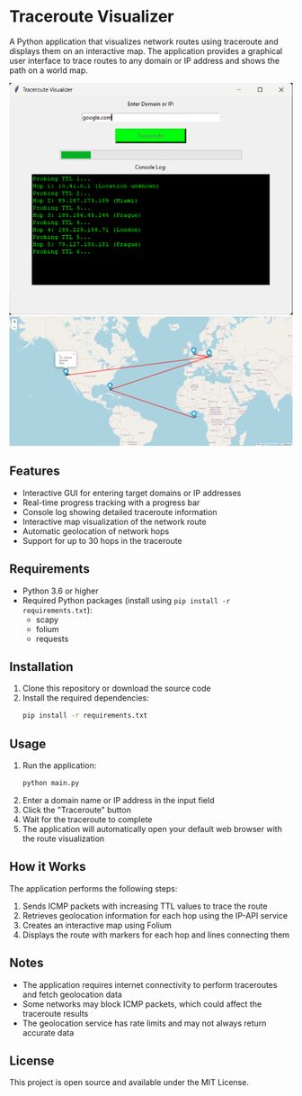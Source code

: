 # Traceroute Visualizer

A Python application that visualizes network routes using traceroute and displays them on an interactive map. The application provides a graphical user interface to trace routes to any domain or IP address and shows the path on a world map.

<img src="/screenshots/screenshot-1.png">
<img src="/screenshots/screenshot-2.png">

## Features

- Interactive GUI for entering target domains or IP addresses
- Real-time progress tracking with a progress bar
- Console log showing detailed traceroute information
- Interactive map visualization of the network route
- Automatic geolocation of network hops
- Support for up to 30 hops in the traceroute

## Requirements

- Python 3.6 or higher
- Required Python packages (install using `pip install -r requirements.txt`):
  - scapy
  - folium
  - requests

## Installation

1. Clone this repository or download the source code
2. Install the required dependencies:
   ```bash
   pip install -r requirements.txt
   ```

## Usage

1. Run the application:
   ```bash
   python main.py
   ```
2. Enter a domain name or IP address in the input field
3. Click the "Traceroute" button
4. Wait for the traceroute to complete
5. The application will automatically open your default web browser with the route visualization

## How it Works

The application performs the following steps:
1. Sends ICMP packets with increasing TTL values to trace the route
2. Retrieves geolocation information for each hop using the IP-API service
3. Creates an interactive map using Folium
4. Displays the route with markers for each hop and lines connecting them

## Notes

- The application requires internet connectivity to perform traceroutes and fetch geolocation data
- Some networks may block ICMP packets, which could affect the traceroute results
- The geolocation service has rate limits and may not always return accurate data

## License

This project is open source and available under the MIT License. 

